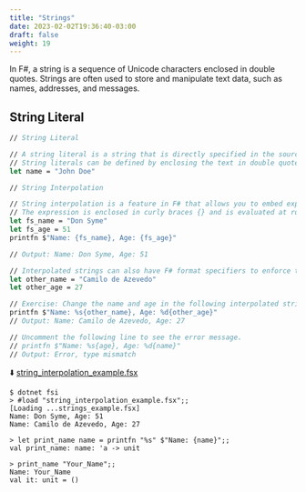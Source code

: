 ```yaml
---
title: "Strings"
date: 2023-02-02T19:36:40-03:00
draft: false
weight: 19
---
```


In F#, a string is a sequence of Unicode characters enclosed in double quotes. Strings are often used to store and manipulate text data, such as names, addresses, and messages.

## String Literal
```fsharp
// String Literal

// A string literal is a string that is directly specified in the source code.
// String literals can be defined by enclosing the text in double quotes:
let name = "John Doe"

// String Interpolation

// String interpolation is a feature in F# that allows you to embed expressions within a string literal.
// The expression is enclosed in curly braces {} and is evaluated at runtime:
let fs_name = "Don Syme"
let fs_age = 51
printfn $"Name: {fs_name}, Age: {fs_age}"

// Output: Name: Don Syme, Age: 51

// Interpolated strings can also have F# format specifiers to enforce type safety:
let other_name = "Camilo de Azevedo"
let other_age = 27

// Exercise: Change the name and age in the following interpolated string.
printfn $"Name: %s{other_name}, Age: %d{other_age}"
// Output: Name: Camilo de Azevedo, Age: 27

// Uncomment the following line to see the error message.
// printfn $"Name: %s{age}, Age: %d{name}"
// Output: Error, type mismatch
```
⬇️ [string_interpolation_example.fsx](#)
```
$ dotnet fsi
> #load "string_interpolation_example.fsx";;
[Loading ...strings_example.fsx]
Name: Don Syme, Age: 51
Name: Camilo de Azevedo, Age: 27

> let print_name name = printfn "%s" $"Name: {name}";;
val print_name: name: 'a -> unit

> print_name "Your_Name";;                          
Name: Your_Name
val it: unit = ()
```